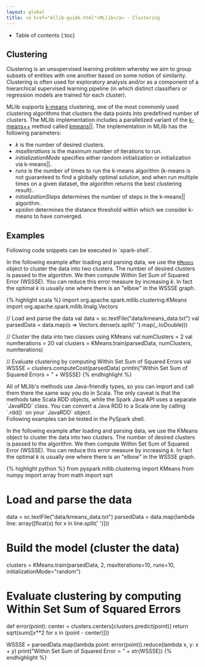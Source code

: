 ```yaml
---
layout: global
title: <a href="mllib-guide.html">MLlib</a> - Clustering
---
```


* Table of contents
{:toc}


## Clustering

Clustering is an unsupervised learning problem whereby we aim to group subsets
of entities with one another based on some notion of similarity.  Clustering is
often used for exploratory analysis and/or as a component of a hierarchical
supervised learning pipeline (in which distinct classifiers or regression
models are trained for each cluster). 

MLlib supports
[k-means](http://en.wikipedia.org/wiki/K-means_clustering) clustering, one of
the most commonly used clustering algorithms that clusters the data points into
predefined number of clusters. The MLlib implementation includes a parallelized
variant of the [k-means++](http://en.wikipedia.org/wiki/K-means%2B%2B) method
called [kmeans||](http://theory.stanford.edu/~sergei/papers/vldb12-kmpar.pdf).
The implementation in MLlib has the following parameters:  

* *k* is the number of desired clusters.
* *maxIterations* is the maximum number of iterations to run.
* *initializationMode* specifies either random initialization or
initialization via k-means\|\|.
* *runs* is the number of times to run the k-means algorithm (k-means is not
guaranteed to find a globally optimal solution, and when run multiple times on
a given dataset, the algorithm returns the best clustering result).
* *initializationSteps* determines the number of steps in the k-means\|\| algorithm.
* *epsilon* determines the distance threshold within which we consider k-means to have converged. 

## Examples

<div class="codetabs">
<div data-lang="scala" markdown="1">
Following code snippets can be executed in `spark-shell`.

In the following example after loading and parsing data, we use the
[`KMeans`](api/mllib/index.html#org.apache.spark.mllib.clustering.KMeans) object to cluster the data
into two clusters. The number of desired clusters is passed to the algorithm. We then compute Within
Set Sum of Squared Error (WSSSE). You can reduce this error measure by increasing *k*. In fact the
optimal *k* is usually one where there is an "elbow" in the WSSSE graph.

{% highlight scala %}
import org.apache.spark.mllib.clustering.KMeans
import org.apache.spark.mllib.linalg.Vectors

// Load and parse the data
val data = sc.textFile("data/kmeans_data.txt")
val parsedData = data.map(s => Vectors.dense(s.split(' ').map(_.toDouble)))

// Cluster the data into two classes using KMeans
val numClusters = 2
val numIterations = 20
val clusters = KMeans.train(parsedData, numClusters, numIterations)

// Evaluate clustering by computing Within Set Sum of Squared Errors
val WSSSE = clusters.computeCost(parsedData)
println("Within Set Sum of Squared Errors = " + WSSSE)
{% endhighlight %}
</div>

<div data-lang="java" markdown="1">
All of MLlib's methods use Java-friendly types, so you can import and call them there the same
way you do in Scala. The only caveat is that the methods take Scala RDD objects, while the
Spark Java API uses a separate `JavaRDD` class. You can convert a Java RDD to a Scala one by
calling `.rdd()` on your `JavaRDD` object.
</div>

<div data-lang="python" markdown="1">
Following examples can be tested in the PySpark shell.

In the following example after loading and parsing data, we use the KMeans object to cluster the
data into two clusters. The number of desired clusters is passed to the algorithm. We then compute
Within Set Sum of Squared Error (WSSSE). You can reduce this error measure by increasing *k*. In
fact the optimal *k* is usually one where there is an "elbow" in the WSSSE graph.

{% highlight python %}
from pyspark.mllib.clustering import KMeans
from numpy import array
from math import sqrt

# Load and parse the data
data = sc.textFile("data/kmeans_data.txt")
parsedData = data.map(lambda line: array([float(x) for x in line.split(' ')]))

# Build the model (cluster the data)
clusters = KMeans.train(parsedData, 2, maxIterations=10,
        runs=10, initializationMode="random")

# Evaluate clustering by computing Within Set Sum of Squared Errors
def error(point):
    center = clusters.centers[clusters.predict(point)]
    return sqrt(sum([x**2 for x in (point - center)]))

WSSSE = parsedData.map(lambda point: error(point)).reduce(lambda x, y: x + y)
print("Within Set Sum of Squared Error = " + str(WSSSE))
{% endhighlight %}
</div>

</div>
